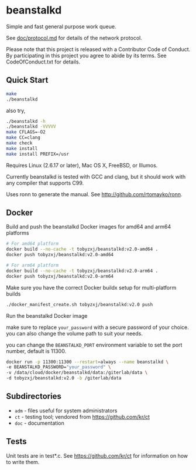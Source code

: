 # beanstalkd

Simple and fast general purpose work queue.

See [doc/protocol.md](https://github.com/GiterLab/beanstalkd/blob/master/doc/protocol.md)
for details of the network protocol.

Please note that this project is released with a Contributor
Code of Conduct. By participating in this project you agree
to abide by its terms. See CodeOfConduct.txt for details.

## Quick Start

```bash
make
./beanstalkd
```

also try,

```bash
./beanstalkd -h
./beanstalkd -VVVVV
make CFLAGS=-O2
make CC=clang
make check
make install
make install PREFIX=/usr
```

Requires Linux (2.6.17 or later), Mac OS X, FreeBSD, or Illumos.

Currently beanstalkd is tested with GCC and clang, but it should work
with any compiler that supports C99.

Uses ronn to generate the manual.
See http://github.com/rtomayko/ronn.

## Docker

Build and push the beanstalkd Docker images for amd64 and arm64 platforms

```bash
# For amd64 platform
docker build --no-cache -t tobyzxj/beanstalkd:v2.0-amd64 .
docker push tobyzxj/beanstalkd:v2.0-amd64

# For arm64 platform
docker build --no-cache -t tobyzxj/beanstalkd:v2.0-arm64 .
docker push tobyzxj/beanstalkd:v2.0-arm64
```

Make sure you have the correct Docker buildx setup for multi-platform builds

```bash
./docker_manifest_create.sh tobyzxj/beanstalkd:v2.0 push
```

Run the beanstalkd Docker image

make sure to replace `your_password` with a secure password of your choice. you can also change the volume path to suit your needs.

you can change the `BEANSTALKD_PORT` environment variable to set the port number, default is 11300.

```bash
docker run -p 11300:11300 --restart=always --name beanstalkd \
-e BEANSTALKD_PASSWORD="your_password" \
-v /data/cloud/docker/beanstalkd/data:/giterlab/data \
-d tobyzxj/beanstalkd:v2.0 -b /giterlab/data
```

## Subdirectories

- `adm` - files useful for system administrators
- `ct` - testing tool; vendored from https://github.com/kr/ct
- `doc` - documentation

## Tests

Unit tests are in test*.c. See https://github.com/kr/ct for
information on how to write them.

